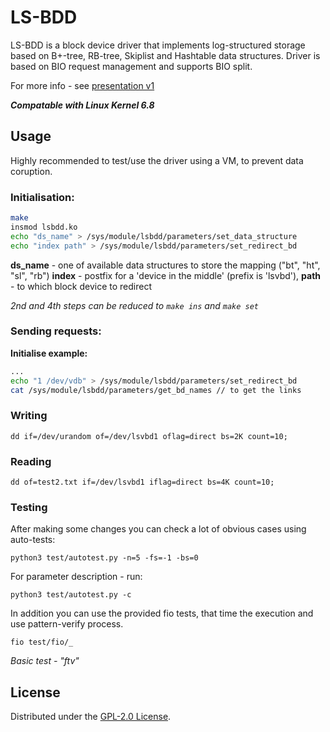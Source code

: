 # LS-BDD
LS-BDD is a block device driver that implements log-structured storage based on B+-tree, RB-tree, Skiplist and Hashtable data structures.
Driver is based on BIO request management and supports BIO split.

For more info - see [presentation v1](https://github.com/qrutyy/ls-bdd/blob/main/docs/LogStructuredStoringBasedOnB+Tree.pdf)

***Compatable with Linux Kernel 6.8***

## Usage
Highly recommended to test/use the driver using a VM, to prevent data coruption.

### Initialisation:
```bash
make
insmod lsbdd.ko
echo "ds_name" > /sys/module/lsbdd/parameters/set_data_structure
echo "index path" > /sys/module/lsbdd/parameters/set_redirect_bd
```
**ds_name** - one of available data structures to store the mapping ("bt", "ht", "sl", "rb")
**index** - postfix for a 'device in the middle' (prefix is 'lsvbd'), **path** - to which block device to redirect

*2nd and 4th steps can be reduced to `make ins` and `make set`*

### Sending requests: 

**Initialise example:**
```bash
...
echo "1 /dev/vdb" > /sys/module/lsbdd/parameters/set_redirect_bd
cat /sys/module/lsbdd/parameters/get_bd_names // to get the links
```
### Writing
```
dd if=/dev/urandom of=/dev/lsvbd1 oflag=direct bs=2K count=10;
```
### Reading
```
dd of=test2.txt if=/dev/lsvbd1 iflag=direct bs=4K count=10; 
```

### Testing
After making some changes you can check a lot of obvious cases using auto-tests:
```
python3 test/autotest.py -n=5 -fs=-1 -bs=0
```
For parameter description - run:
```
python3 test/autotest.py -c
```

In addition you can use the provided fio tests, that time the execution and use pattern-verify process.
```
fio test/fio/_
```
*Basic test - "ftv"*

## License

Distributed under the [GPL-2.0 License](https://github.com/qrutyy/ls-bdd/blob/main/LICENSE). 
